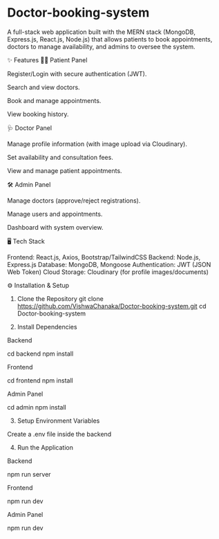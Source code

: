 ﻿# Doctor-booking-system

A full-stack web application built with the MERN stack (MongoDB, Express.js, React.js, Node.js) that allows patients to book appointments, doctors to manage availability, and admins to oversee the system.

✨ Features
👩‍⚕️ Patient Panel

Register/Login with secure authentication (JWT).

Search and view doctors.

Book and manage appointments.

View booking history.

🩺 Doctor Panel

Manage profile information (with image upload via Cloudinary).

Set availability and consultation fees.

View and manage patient appointments.

🛠️ Admin Panel

Manage doctors (approve/reject registrations).

Manage users and appointments.

Dashboard with system overview.

🖥️ Tech Stack

Frontend: React.js, Axios, Bootstrap/TailwindCSS
Backend: Node.js, Express.js
Database: MongoDB, Mongoose
Authentication: JWT (JSON Web Token)
Cloud Storage: Cloudinary (for profile images/documents)

⚙️ Installation & Setup
1. Clone the Repository
git clone https://github.com/VishwaChanaka/Doctor-booking-system.git
cd Doctor-booking-system

2. Install Dependencies

Backend

cd backend
npm install


Frontend

cd frontend
npm install

Admin Panel

cd admin
npm install

3. Setup Environment Variables

Create a .env file inside the backend

4. Run the Application

Backend

npm run server

Frontend

npm run dev

Admin Panel

npm run dev
